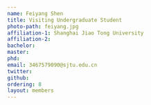 ```yaml
---
name: Feiyang Shen
title: Visiting Undergraduate Student
photo-path: feiyang.jpg
affiliation-1: Shanghai Jiao Tong University
affiliation-2: 
bachelor:
master: 
phd:  
email: 3467579090@sjtu.edu.cn
twitter: 
github: 
ordering: 8
layout: members
---
```



